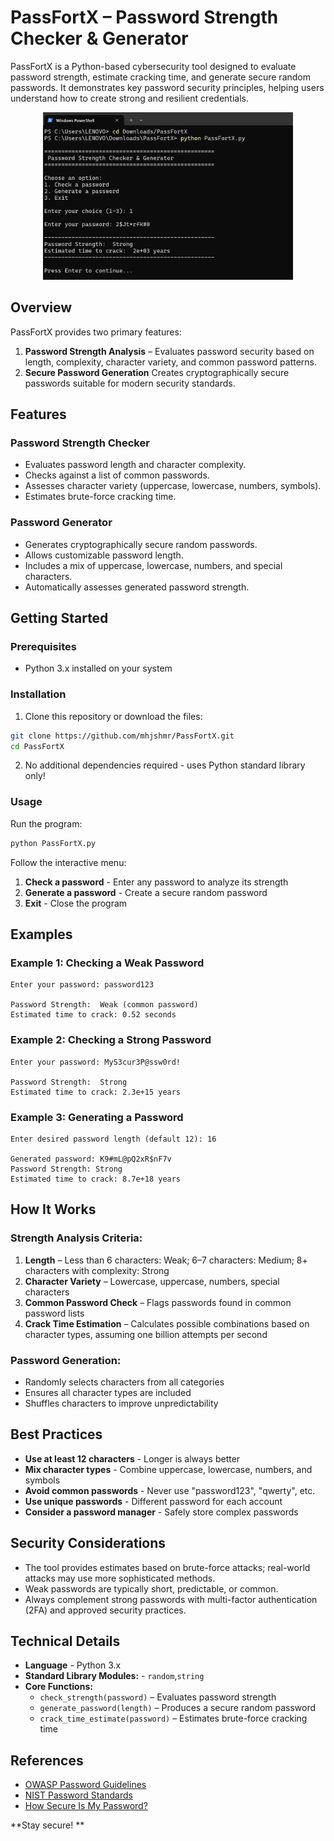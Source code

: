 # PassFortX – Password Strength Checker & Generator

PassFortX is a Python-based cybersecurity tool designed to evaluate password strength, estimate cracking time, and generate secure random passwords.
It demonstrates key password security principles, helping users understand how to create strong and resilient credentials.

<div align="center">
  <img src="https://github.com/mhjshmr/PassFortX/blob/main/passfortx.png?raw=true" alt="PassFortX Screenshot" width="400">
</div>

## Overview

PassFortX provides two primary features:
1. **Password Strength Analysis** – Evaluates password security based on length, complexity, character variety, and common password patterns.
2. **Secure Password Generation** Creates cryptographically secure passwords suitable for modern security standards.

## Features

### Password Strength Checker
- Evaluates password length and character complexity.
- Checks against a list of common passwords.
- Assesses character variety (uppercase, lowercase, numbers, symbols).
- Estimates brute-force cracking time.

### Password Generator
- Generates cryptographically secure random passwords.
- Allows customizable password length.
- Includes a mix of uppercase, lowercase, numbers, and special characters.
- Automatically assesses generated password strength.

## Getting Started

### Prerequisites
- Python 3.x installed on your system

### Installation

1. Clone this repository or download the files:
```bash
git clone https://github.com/mhjshmr/PassFortX.git
cd PassFortX
```

2. No additional dependencies required - uses Python standard library only!

### Usage

Run the program:
```bash
python PassFortX.py
```

Follow the interactive menu:
1. **Check a password** - Enter any password to analyze its strength
2. **Generate a password** - Create a secure random password
3. **Exit** - Close the program

## Examples

### Example 1: Checking a Weak Password
```
Enter your password: password123

Password Strength:  Weak (common password)
Estimated time to crack: 0.52 seconds
```

### Example 2: Checking a Strong Password
```
Enter your password: MyS3cur3P@ssw0rd!

Password Strength:  Strong
Estimated time to crack: 2.3e+15 years
```

### Example 3: Generating a Password
```
Enter desired password length (default 12): 16

Generated password: K9#mL@pQ2xR$nF7v
Password Strength: Strong
Estimated time to crack: 8.7e+18 years
```

## How It Works

### Strength Analysis Criteria:
1. **Length** – Less than 6 characters: Weak; 6–7 characters: Medium; 8+ characters with complexity: Strong
2. **Character Variety** – Lowercase, uppercase, numbers, special characters
3. **Common Password Check** – Flags passwords found in common password lists
4. **Crack Time Estimation** – Calculates possible combinations based on character types, assuming one billion attempts per second

### Password Generation:
- Randomly selects characters from all categories
- Ensures all character types are included
- Shuffles characters to improve unpredictability
  
## Best Practices

- **Use at least 12 characters** - Longer is always better  
- **Mix character types** - Combine uppercase, lowercase, numbers, and symbols  
- **Avoid common passwords** - Never use "password123", "qwerty", etc.  
- **Use unique passwords** - Different password for each account  
- **Consider a password manager** - Safely store complex passwords  

## Security Considerations

- The tool provides estimates based on brute-force attacks; real-world attacks may use more sophisticated methods.
- Weak passwords are typically short, predictable, or common.
- Always complement strong passwords with multi-factor authentication (2FA) and approved security practices.

## Technical Details

- **Language** - Python 3.x
- **Standard Library Modules:** - `random`,`string`
- **Core Functions:** 
   - `check_strength(password)` – Evaluates password strength
   - `generate_password(length)` – Produces a secure random password
   - `crack_time_estimate(password)` – Estimates brute-force cracking time


## References

- [OWASP Password Guidelines](https://cheatsheetseries.owasp.org/cheatsheets/Authentication_Cheat_Sheet.html)
- [NIST Password Standards](https://pages.nist.gov/800-63-3/sp800-63b.html)
- [How Secure Is My Password?](https://www.security.org/how-secure-is-my-password/)

**Stay secure! **
